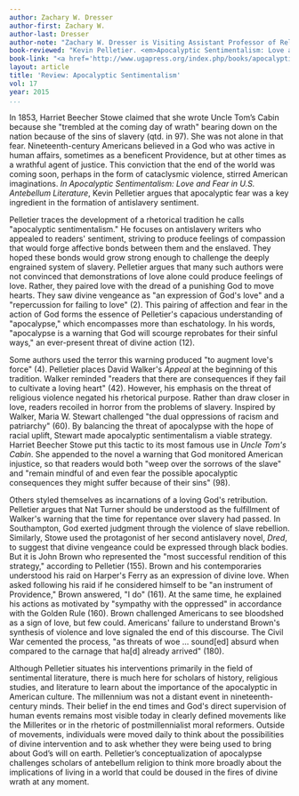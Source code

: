```yaml
---
author: Zachary W. Dresser
author-first: Zachary W.
author-last: Dresser
author-note: "Zachary W. Dresser is Visiting Assistant Professor of Religion and Culture at Virginia Tech."
book-reviewed: "Kevin Pelletier. <em>Apocalyptic Sentimentalism: Love and Fear in U.S. Antebellum Literature</em>. Athens and London: University of Georgia Press, 2015. xiv+256 pp. ISBN 978-0-8203-3948-1." 
book-link: "<a href='http://www.ugapress.org/index.php/books/apocalyptic_sentimentalism'> Publisher's Website </a>"
layout: article
title: 'Review: Apocalyptic Sentimentalism'
vol: 17
year: 2015
...
```


In 1853, Harriet Beecher Stowe claimed that she wrote Uncle Tom’s Cabin because she "trembled at the coming day of wrath" bearing down on the nation because of the sins of slavery (qtd. in 97). She was not alone in that fear. Nineteenth-century Americans believed in a God who was active in human affairs, sometimes as a beneficent Providence, but at other times as a wrathful agent of justice. This conviction that the end of the world was coming soon, perhaps in the form of cataclysmic violence, stirred American imaginations. *In Apocalyptic Sentimentalism: Love and Fear in U.S. Antebellum Literature*, Kevin Pelletier argues that apocalyptic fear was a key ingredient in the formation of antislavery sentiment.
 
Pelletier traces the development of a rhetorical tradition he calls "apocalyptic sentimentalism." He focuses on antislavery writers who appealed to readers' sentiment, striving to produce feelings of compassion that would forge affective bonds between them and the enslaved. They hoped these bonds would grow strong enough to challenge the deeply engrained system of slavery. Pelletier argues that many such authors were not convinced that demonstrations of love alone could produce feelings of love. Rather, they paired love with the dread of a punishing God to move hearts. They saw divine vengeance as "an expression of God's love" and a "repercussion for failing to love" (2). This pairing of affection and fear in the action of God forms the essence of Pelletier's capacious understanding of "apocalypse," which encompasses more than eschatology. In his words, "apocalypse is a warning that God will scourge reprobates for their sinful ways," an ever-present threat of divine action (12). 

Some authors used the terror this warning produced "to augment love's force" (4). Pelletier places David Walker's *Appeal* at the beginning of this tradition. Walker reminded "readers that there are consequences if they fail to cultivate a loving heart" (42). However, his emphasis on the threat of religious violence negated his rhetorical purpose. Rather than draw closer in love, readers recoiled in horror from the problems of slavery. Inspired by Walker, Maria W. Stewart challenged "the dual oppressions of racism and patriarchy" (60). By balancing the threat of apocalypse with the hope of racial uplift, Stewart made apocalyptic sentimentalism a viable strategy. Harriet Beecher Stowe put this tactic to its most famous use in *Uncle Tom's Cabin*. She appended to the novel a warning that God monitored American injustice, so that readers would both "weep over the sorrows of the slave" and "remain mindful of and even fear the possible apocalyptic consequences they might suffer because of their sins" (98). 

Others styled themselves as incarnations of a loving God's retribution. Pelletier argues that Nat Turner should be understood as the fulfillment of Walker's warning that the time for repentance over slavery had passed. In Southampton, God exerted judgment through the violence of slave rebellion. Similarly, Stowe used the protagonist of her second antislavery novel, *Dred*, to suggest that divine vengeance could be expressed through black bodies. But it is John Brown who represented the "most successful rendition of this strategy," according to Pelletier (155). Brown and his contemporaries understood his raid on Harper's Ferry as an expression of divine love. When asked following his raid if he considered himself to be "an instrument of Providence," Brown answered, "I do" (161). At the same time, he explained his actions as motivated by "sympathy with the oppressed" in accordance with the Golden Rule (160). Brown challenged Americans to see bloodshed as a sign of love, but few could. Americans' failure to understand Brown's synthesis of violence and love signaled the end of this discourse. The Civil War cemented the process, "as threats of woe … sound[ed] absurd when compared to the carnage that ha[d] already arrived" (180).

Although Pelletier situates his interventions primarily in the field of sentimental literature, there is much here for scholars of history, religious studies, and literature to learn about the importance of the apocalyptic in American culture. The millennium was not a distant event in nineteenth-century minds. Their belief in the end times and God's direct supervision of human events remains most visible today in clearly defined movements like the Millerites or in the rhetoric of postmillennialist moral reformers. Outside of movements, individuals were moved daily to think about the possibilities of divine intervention and to ask whether they were being used to bring about God’s will on earth. Pelletier’s conceptualization of apocalypse challenges scholars of antebellum religion to think more broadly about the implications of living in a world that could be doused in the fires of divine wrath at any moment. 
